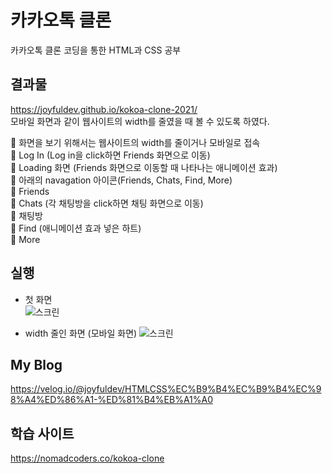 # 카카오톡 클론

카카오톡 클론 코딩을 통한 HTML과 CSS 공부

## 결과물

https://joyfuldev.github.io/kokoa-clone-2021/  
모바일 화면과 같이 웹사이트의 width를 줄였을 때 볼 수 있도록 하였다.  

🥝 화면을 보기 위해서는 웹사이트의 width를 줄이거나 모바일로 접속  
🍇 Log In (Log in을 click하면 Friends 화면으로 이동)  
🍉 Loading 화면 (Friends 화면으로 이동할 때 나타나는 애니메이션 효과)  
🍊 아래의 navagation 아이콘(Friends, Chats, Find, More)  
🍋 Friends  
🍎 Chats (각 채팅방을 click하면 채팅 화면으로 이동)  
🍒 채팅방  
🍑 Find (애니메이션 효과 넣은 하트)  
🥝 More

## 실행

- 첫 화면  
![스크린](https://user-images.githubusercontent.com/76932302/116783409-9206ce00-aac9-11eb-991c-bbf2597a2487.png)  
  
- width 줄인 화면 (모바일 화면)
![스크린](https://user-images.githubusercontent.com/76932302/116783508-ff1a6380-aac9-11eb-903b-1f8ac934a7e3.gif)

## My Blog
https://velog.io/@joyfuldev/HTMLCSS%EC%B9%B4%EC%B9%B4%EC%98%A4%ED%86%A1-%ED%81%B4%EB%A1%A0

## 학습 사이트

https://nomadcoders.co/kokoa-clone